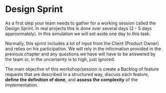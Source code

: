# Design Sprint

As a first step your team needs to gather for a working session called the Design Sprint. In real projects this is done over several days (2 - 5 days approximately). In this simulation we will set aside one day to this task.

Normally, this sprint includes a lot of input from the Client (Product Owner) and relies on his participation. We will rely in the information provided in the previous chapter and any questions we have will have to be answered by the team or, in the uncertainty is to high, just ignored.

The main objective of this workshop/session is create a Backlog of feature requests that are described in a structured way, discuss each feature, **define the definition of done**, and **assess the complexity** of the implementation.
